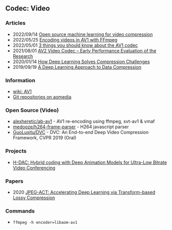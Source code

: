 ## Codec: Video


### Articles
- 2022/09/14 [Open source machine learning for video compression](https://www.collabora.com/news-and-blog/blog/2022/09/14/open-source-machine-learning-for-video-compression/)
- 2022/05/25 [Encoding videos in AV1 with FFmpeg](https://noulin.net/blog/linux/2022/05/25/encoding-videos-in-av1-with-ffmpeg.html)
- 2022/05/01 [3 things you should know about the AV1 codec](https://www.androidauthority.com/av1-codec-1113318/)
- 2021/08/01 [AV2 Video Codec – Early Performance Evaluation of the Research](https://ottverse.com/av2-video-codec-evaluation/)
- 2020/01/14 [How Deep Learning Solves Compression Challenges](https://heartbeat.comet.ml/how-deep-learning-solves-compression-challenges-2ea1ab3a3f5c)
- 2019/09/19 [A Deep Learning Approach to Data Compression](https://bair.berkeley.edu/blog/2019/09/19/bit-swap/)


### Information
- [wiki: AV1](https://en.wikipedia.org/wiki/AV1)
- [Git repositories on aomedia](https://aomedia.googlesource.com/?format=HTML)


### Open Source (Video)
- [alexheretic/ab-av1](https://github.com/alexheretic/ab-av1) - AV1 re-encoding using ffmpeg, svt-av1 & vmaf
- [medooze/h264-frame-parser](https://github.com/medooze/h264-frame-parser) - H264 javascript parser
- [GuoLusjtu/DVC](https://github.com/GuoLusjtu/DVC) - DVC: An End-to-end Deep Video Compression Framework, CVPR 2019 (Oral)


### Projects
- [H-DAC: Hybrid coding with Deep Animation Models for Ultra-Low Bitrate Video Conferencing](https://goluck-konuko.github.io/)



### Papers
- 2020 [JPEG-ACT: Accelerating Deep Learning via Transform-based Lossy Compression](https://people.ece.ubc.ca/aamodt/papers/evans.isca2020.pdf)


### Commands
- `ffmpeg -h encoder=libaom-av1`

